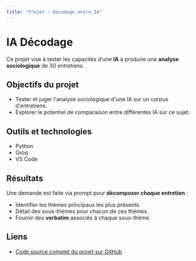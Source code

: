 ```yaml
---
title: "Projet : Decodage_entre_IA"
---
```


# IA Décodage

Ce projet vise à tester les capacités d’une **IA** à produire une **analyse sociologique** de 30 entretiens.

## Objectifs du projet

- Tester et juger l'analyse sociologique d'une IA sur un corpus d'entretiens.  
- Explorer le potentiel de comparaison entre différentes IA sur ce sujet.

## Outils et technologies
- Python  
- Groq  
- VS Code  

## Résultats

Une demande est faite via prompt pour **décomposer chaque entretien** :  
- Identifier les thèmes principaux les plus présents.  
- Détail des sous-thèmes pour chacun de ces thèmes.  
- Fournir des **verbatim** associés à chaque sous-thème.  

## Liens
- [Code source complet du projet sur GitHub](https://github.com/NLebigot/ia_decodage)

